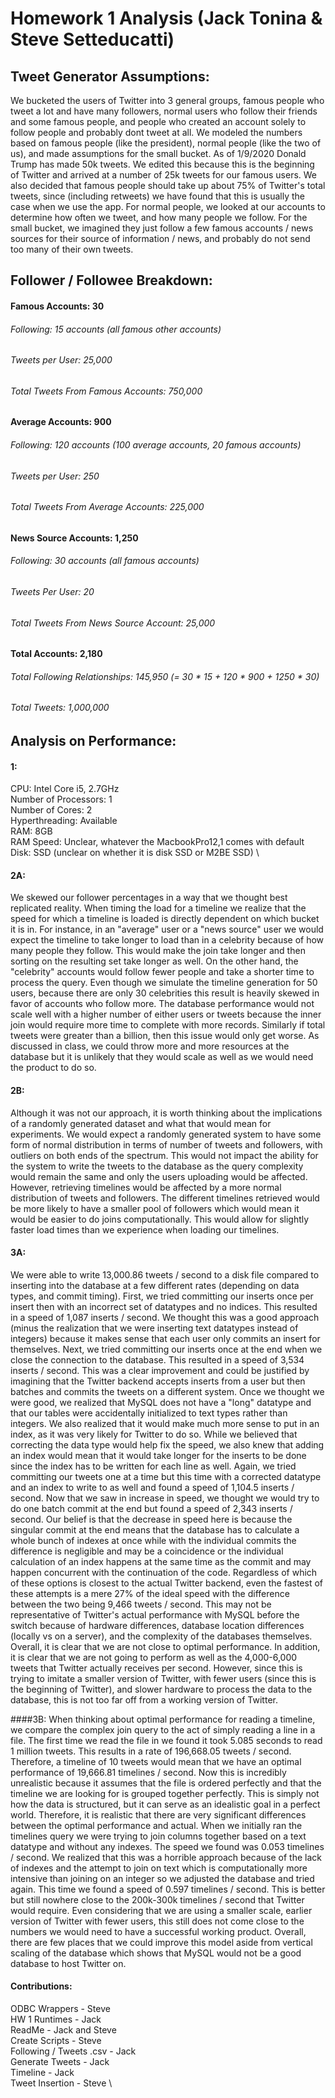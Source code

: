 # Homework 1 Analysis (Jack Tonina & Steve Setteducatti)

## **Tweet Generator Assumptions:**

We bucketed the users of Twitter into 3 general groups, famous people who tweet a lot and have many followers, normal users who follow their friends and some famous people, and people who created an account solely to follow people and probably dont tweet at all.
We modeled the numbers based on famous people (like the president), normal people (like the two of us), and made assumptions for the small bucket.
As of 1/9/2020 Donald Trump has made 50k tweets. We edited this because this is the beginning of Twitter and arrived at a number of 25k tweets for our famous users. We also decided that famous people should take up about 75% of Twitter's total tweets, since (including retweets) we have found that this is usually the case when we use the app.
For normal people, we looked at our accounts to determine how often we tweet, and how many people we follow. 
For the small bucket, we imagined they just follow a few famous accounts / news sources for their source of information / news, and probably do not send too many of their own tweets.

## **Follower / Followee Breakdown:**

#### Famous Accounts: 30
###### Following: 15 accounts (all famous other accounts)
###### Tweets per User: 25,000
###### Total Tweets From Famous Accounts: 750,000

#### Average Accounts: 900
###### Following: 120 accounts (100 average accounts, 20 famous accounts)
###### Tweets per User: 250
###### Total Tweets From Average Accounts: 225,000

#### News Source Accounts: 1,250
###### Following: 30 accounts (all famous accounts)
###### Tweets Per User: 20
###### Total Tweets From News Source Account: 25,000

#### Total Accounts: 2,180
###### Total Following Relationships: 145,950 (= 30 * 15 + 120 * 900 + 1250 * 30)
###### Total Tweets: 1,000,000

## **Analysis on Performance:**

#### 1:
CPU: Intel Core i5, 2.7GHz \
Number of Processors: 1 \
Number of Cores: 2 \
Hyperthreading: Available \
RAM: 8GB \
RAM Speed: Unclear, whatever the MacbookPro12,1 comes with default \
Disk: SSD (unclear on whether it is disk SSD or M2BE SSD) \

#### 2A:
We skewed our follower percentages in a way that we thought best replicated reality. 
When timing the load for a timeline we realize that the speed for which a timeline is loaded is directly dependent on which bucket it is in. 
For instance, in an "average" user or a "news source" user we would expect the timeline to take longer to load than in a celebrity because of how many people they follow. 
This would make the join take longer and then sorting on the resulting set take longer as well. 
On the other hand, the "celebrity" accounts would follow fewer people and take a shorter time to process the query.
Even though we simulate the timeline generation for 50 users, because there are only 30 celebrities this result is heavily skewed in favor of accounts who follow more.
The database performance would not scale well with a higher number of either users or tweets because the inner join would require more time to complete with more records.
Similarly if total tweets were greater than a billion, then this issue would only get worse. 
As discussed in class, we could throw more and more resources at the database but it is unlikely that they would scale as well as we would need the product to do so.

#### 2B:
Although it was not our approach, it is worth thinking about the implications of a randomly generated dataset and what that would mean for experiments.
We would expect a randomly generated system to have some form of normal distribution in terms of number of tweets and followers, with outliers on both ends of the spectrum.
This would not impact the ability for the system to write the tweets to the database as the query complexity would remain the same and only the users uploading would be affected.
However, retrieving timelines would be affected by a more normal distribution of tweets and followers. 
The different timelines retrieved would be more likely to have a smaller pool of followers which would mean it would be easier to do joins computationally.
This would allow for slightly faster load times than we experience when loading our timelines.

#### 3A:
We were able to write 13,000.86 tweets / second to a disk file compared to inserting into the database at a few different rates (depending on data types, and commit timing). 
First, we tried committing our inserts once per insert then with an incorrect set of datatypes and no indices. This resulted in a speed of 1,087 inserts / second.
We thought this was a good approach (minus the realization that we were inserting text datatypes instead of integers) because it makes sense that each user only commits an insert for themselves.
Next, we tried committing our inserts once at the end when we close the connection to the database. This resulted in a speed of 3,534 inserts / second.
This was a clear improvement and could be justified by imagining that the Twitter backend accepts inserts from a user but then batches and commits the tweets on a different system.
Once we thought we were good, we realized that MySQL does not have a "long" datatype and that our tables were accidentally initialized to text types rather than integers.
We also realized that it would make much more sense to put in an index, as it was very likely for Twitter to do so. 
While we believed that correcting the data type would help fix the speed, we also knew that adding an index would mean 
that it would take longer for the inserts to be done since the index has to be written for each line as well.
Again, we tried committing our tweets one at a time but this time with a corrected datatype and an index to write to as well and found a speed of 1,104.5 inserts / second.
Now that we saw in increase in speed, we thought we would try to do one batch commit at the end but found a speed of 2,343 inserts / second.
Our belief is that the decrease in speed here is because the singular commit at the end means that the database has to calculate a whole bunch of indexes at once while
with the individual commits the difference is negligible and may be a coincidence or the individual calculation of an index happens at the same time as the commit and
may happen concurrent with the continuation of the code.
Regardless of which of these options is closest to the actual Twitter backend, even the fastest of these attempts is a mere 27% of the ideal speed with the difference between the two being 9,466 tweets / second.
This may not be representative of Twitter's actual performance with MySQL before the switch because of hardware differences, database location differences (locally vs on a server), and the complexity of the databases themselves.
Overall, it is clear that we are not close to optimal performance. In addition, it is clear that we are not going to perform as well as the 4,000-6,000 tweets that Twitter actually receives per second.
However, since this is trying to imitate a smaller version of Twitter, with fewer users (since this is the beginning of Twitter), and slower hardware to process the data to the database, this is not too far off from a working version of Twitter.

####3B:
When thinking about optimal performance for reading a timeline, we compare the complex join query to the act of simply reading a line in a file. 
The first time we read the file in we found it took 5.085 seconds to read 1 million tweets.
This results in a rate of 196,668.05 tweets / second. Therefore, a timeline of 10 tweets would mean that we have an optimal performance of 19,666.81 timelines / second.
Now this is incredibly unrealistic because it assumes that the file is ordered perfectly and that the timeline we are looking for is grouped together perfectly.
This is simply not how the data is structured, but it can serve as an idealistic goal in a perfect world.
Therefore, it is realistic that there are very significant differences between the optimal performance and actual.
When we initially ran the timelines query we were trying to join columns together based on a text datatype and without any indexes.
The speed we found was 0.053 timelines / second. 
We realized that this was a horrible approach because of the lack of indexes and the attempt to join on text which is computationally more intensive than joining on an integer so we adjusted the database and tried again.
This time we found a speed of 0.597 timelines / second. This is better but still nowhere close to the 200k-300k timelines / second that Twitter would require.
Even considering that we are using a smaller scale, earlier version of Twitter with fewer users, this still does not come close to the numbers we would need to have a successful working product.
Overall, there are few places that we could improve this model aside from vertical scaling of the database which shows that MySQL would not be a good database to host Twitter on.
 
 #### Contributions:
 ODBC Wrappers - Steve \
 HW 1 Runtimes - Jack \
 ReadMe - Jack and Steve \
 Create Scripts - Steve \
 Following / Tweets .csv - Jack \
 Generate Tweets - Jack \
 Timeline - Jack \
 Tweet Insertion - Steve \
 